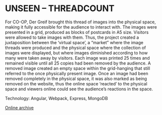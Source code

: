 # UNSEEN – THREADCOUNT

For CO-OP, Der Greif brought this thread of images into the physical space, making it fully accessible for the audience to interact with. The images were presented in a grid, produced as blocks of postcards in A5 size. Visitors were allowed to take images with them. Thus, the project created a juxtaposition between the ‘virtual space’, a “market” where the image threads were produced and the physical space where the collection of images were displayed, but where images diminished according to how many were taken away by visitors. Each image was printed 25 times and remained visible until all 25 copies had been removed by the audience. A removed image created an empty space within the grid-hanging that still referred to the once physically present image. Once an image had been removed completely in the physical space, it was also marked as being removed on the website, thus the online space ‘reacted’ to the physical space and viewers online could see the audience’s reactions in the space.

Technology: Angular, Webpack, Express, MongoDB

[Online archive](http://threadcount.dergreif-online.de)
